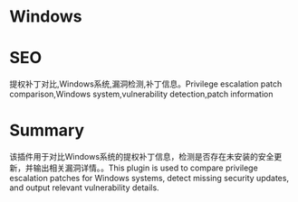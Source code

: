 # Windows
# SEO
提权补丁对比,Windows系统,漏洞检测,补丁信息。Privilege escalation patch comparison,Windows system,vulnerability detection,patch information
# Summary
该插件用于对比Windows系统的提权补丁信息，检测是否存在未安装的安全更新，并输出相关漏洞详情。。This plugin is used to compare privilege escalation patches for Windows systems, detect missing security updates, and output relevant vulnerability details.

